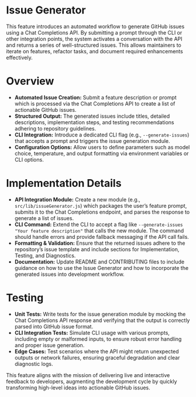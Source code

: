 # Issue Generator

This feature introduces an automated workflow to generate GitHub issues using a Chat Completions API. By submitting a prompt through the CLI or other integration points, the system activates a conversation with the API and returns a series of well-structured issues. This allows maintainers to iterate on features, refactor tasks, and document required enhancements effectively.

# Overview

- **Automated Issue Creation:** Submit a feature description or prompt which is processed via the Chat Completions API to create a list of actionable GitHub issues.
- **Structured Output:** The generated issues include titles, detailed descriptions, implementation steps, and testing recommendations adhering to repository guidelines.
- **CLI Integration:** Introduce a dedicated CLI flag (e.g., `--generate-issues`) that accepts a prompt and triggers the issue generation module.
- **Configuration Options:** Allow users to define parameters such as model choice, temperature, and output formatting via environment variables or CLI options.

# Implementation Details

- **API Integration Module:** Create a new module (e.g., `src/lib/issueGenerator.js`) which packages the user’s feature prompt, submits it to the Chat Completions endpoint, and parses the response to generate a list of issues.
- **CLI Command:** Extend the CLI to accept a flag like `--generate-issues "Your feature description"` that calls the new module. The command should handle errors and provide fallback messaging if the API call fails.
- **Formatting & Validation:** Ensure that the returned issues adhere to the repository’s issue template and include sections for Implementation, Testing, and Diagnostics.
- **Documentation:** Update README and CONTRIBUTING files to include guidance on how to use the Issue Generator and how to incorporate the generated issues into development workflow.

# Testing

- **Unit Tests:** Write tests for the issue generation module by mocking the Chat Completions API response and verifying that the output is correctly parsed into GitHub issue format.
- **CLI Integration Tests:** Simulate CLI usage with various prompts, including empty or malformed inputs, to ensure robust error handling and proper issue generation.
- **Edge Cases:** Test scenarios where the API might return unexpected outputs or network failures, ensuring graceful degradation and clear diagnostic logs.

This feature aligns with the mission of delivering live and interactive feedback to developers, augmenting the development cycle by quickly transforming high-level ideas into actionable GitHub issues.
